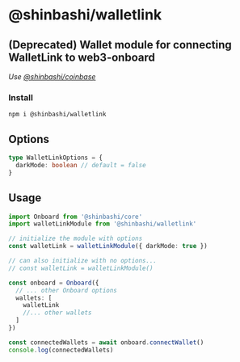 # @shinbashi/walletlink

## (Deprecated) Wallet module for connecting WalletLink to web3-onboard

_Use [@shinbashi/coinbase](../coinbase/README.md)_

### Install

`npm i @shinbashi/walletlink`

## Options

```typescript
type WalletLinkOptions = {
  darkMode: boolean // default = false
}
```

## Usage

```typescript
import Onboard from '@shinbashi/core'
import walletLinkModule from '@shinbashi/walletlink'

// initialize the module with options
const walletLink = walletLinkModule({ darkMode: true })

// can also initialize with no options...
// const walletLink = walletLinkModule()

const onboard = Onboard({
  // ... other Onboard options
  wallets: [
    walletLink
    //... other wallets
  ]
})

const connectedWallets = await onboard.connectWallet()
console.log(connectedWallets)
```
